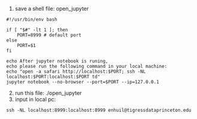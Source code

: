 1. save a shell file: open_jupyter
```
#!/usr/bin/env bash

if [ "$#" -lt 1 ]; then
    PORT=8999 # default port
else
    PORT=$1
fi

echo After jupyter notebook is runing,
echo please run the following command in your local machine:
echo "open -a safari http://localhost:$PORT; ssh -NL localhost:$PORT:localhost:$PORT td"
jupyter notebook --no-browser --port=$PORT --ip=127.0.0.1
```
2. run this file: ./open_jupyter
3. input in local pc:
```
ssh -NL localhost:8999:localhost:8999 enhuil@tigressdataprinceton.edu
```
